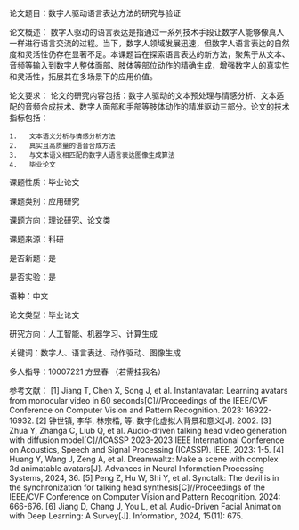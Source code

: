 论文题目：数字人驱动语言表达方法的研究与验证

论文概述：
数字人驱动的语言表达是指通过一系列技术手段让数字人能够像真人一样进行语言交流的过程。当下，数字人领域发展迅速，但数字人语言表达的自然度和灵活性仍存在显著不足。本课题旨在探索语言表达的新方法，聚焦于从文本、音频等输入到数字人整体面部、肢体等部位动作的精确生成，增强数字人的真实性和灵活性，拓展其在多场景下的应用价值。

论文要求：
论文的研究内容包括：数字人驱动的文本预处理与情感分析、文本适配的音频合成技术、数字人面部和手部等肢体动作的精准驱动三部分。论文的技术指标包括：

    1.   文本语义分析与情感分析方法
    2.   真实且高质量的语音合成方法
    3.   与文本语义相匹配的数字人语言表达图像生成算法
    4.   毕业论文

课题性质：毕业论文

课题类别：应用研究

课题方向：理论研究、论文类

课题来源：科研

是否新题：是

是否实验：是

语种：中文

论文类型：毕业论文

研究方向：人工智能、机器学习、计算生成

关键词：数字人、语言表达、动作驱动、图像生成

多人指导：10007221 方昱春 （若需挂我名）

参考文献：
[1] Jiang T, Chen X, Song J, et al. Instantavatar: Learning avatars from monocular video in 60 seconds[C]//Proceedings of the IEEE/CVF Conference on Computer Vision and Pattern Recognition. 2023: 16922-16932.
[2] 钟世镇, 李华, 林宗楷, 等. 数字化虚拟人背景和意义[J]. 2002.
[3] Zhua Y, Zhanga C, Liub Q, et al. Audio-driven talking head video generation with diffusion model[C]//ICASSP 2023-2023 IEEE International Conference on Acoustics, Speech and Signal Processing (ICASSP). IEEE, 2023: 1-5.
[4] Huang Y, Wang J, Zeng A, et al. Dreamwaltz: Make a scene with complex 3d animatable avatars[J]. Advances in Neural Information Processing Systems, 2024, 36.
[5] Peng Z, Hu W, Shi Y, et al. Synctalk: The devil is in the synchronization for talking head synthesis[C]//Proceedings of the IEEE/CVF Conference on Computer Vision and Pattern Recognition. 2024: 666-676.
[6] Jiang D, Chang J, You L, et al. Audio-Driven Facial Animation with Deep Learning: A Survey[J]. Information, 2024, 15(11): 675.